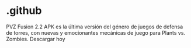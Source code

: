 # .github
PVZ Fusion 2.2 APK es la última versión del género de juegos de defensa de torres, con nuevas y emocionantes mecánicas de juego para Plants vs. Zombies. Descargar hoy
